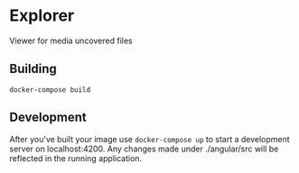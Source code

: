 Explorer
========

Viewer for media uncovered files

Building
--------
`docker-compose build`

Development
-----------

After you've built your image use `docker-compose up` to start 
a development server on localhost:4200. Any changes made under 
./angular/src will be reflected in the running application.